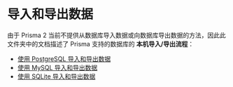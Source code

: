 # 导入和导出数据

由于 Prisma 2 当前不提供从数据库导入数据或向数据库导出数据的方法，因此此文件夹中的文档描述了 Prisma 支持的数据库的 **本机导入/导出流程**：

- [使用 PostgreSQL 导入和导出数据](./postresql.md)
- [使用 MySQL 导入和导出数据](./mysql.md)
- [使用 SQLite 导入和导出数据](./sqlite.md)
